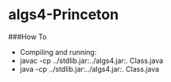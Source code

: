 algs4-Princeton
===============

###How To
* Compiling and running: 
 * javac -cp ../stdlib.jar:../algs4.jar:. Class.java
 * java -cp ../stdlib.jar:../algs4.jar:. Class.java


